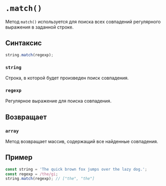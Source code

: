 # `.match()`

Метод `match()` используется для поиска всех совпадений регулярного выражения в заданной строке.

## Синтаксис

```js
string.match(regexp);
```

### `string`

Строка, в которой будет произведен поиск совпадения.

### `regexp`

Регулярное выражение для поиска совпадения.

## Возвращает

### `array`

Метод возвращает массив, содержащий все найденные совпадения.

## Пример

```js
const string = 'The quick brown fox jumps over the lazy dog.';
const regexp = /the/gi;
string.match(regexp); // ["the", "the"]
```
